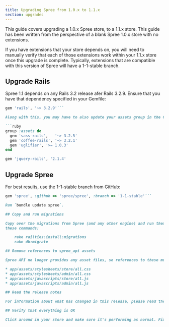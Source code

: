 ```yaml
---
title: Upgrading Spree from 1.0.x to 1.1.x
section: upgrades
---
```


This guide covers upgrading a 1.0.x Spree store, to a 1.1.x store. This
guide has been written from the perspective of a blank Spree 1.0.x store with
no extensions.

If you have extensions that your store depends on, you will need to manually
verify that each of those extensions work within your 1.1.x store once this
upgrade is complete. Typically, extensions that are compatible with this
version of Spree will have a 1-1-stable branch.

## Upgrade Rails

Spree 1.1 depends on any Rails 3.2 release afer Rails 3.2.9. Ensure that you have that dependency specified in your Gemfile:

```ruby
gem 'rails', '~> 3.2.9'```

Along with this, you may have to also update your assets group in the Gemfile:

```ruby
group :assets do
  gem 'sass-rails',   '~> 3.2.5'
  gem 'coffee-rails', '~> 3.2.1'
  gem 'uglifier', '>= 1.0.3'
end

gem 'jquery-rails', '2.1.4'
```

## Upgrade Spree

For best results, use the 1-1-stable branch from GitHub:

```ruby
gem 'spree', :github => 'spree/spree', :branch => '1-1-stable'```

Run `bundle update spree`. 

## Copy and run migrations

Copy over the migrations from Spree (and any other engine) and run them using
these commands:

    rake railties:install:migrations
    rake db:migrate

## Remove references to spree_api assets

Spree API no longer provides any asset files, so references to these must be removed from:

* app/assets/stylesheets/store/all.css
* app/assets/stylesheets/admin/all.css
* app/assets/javascripts/store/all.js
* app/assets/javascripts/admin/all.js

## Read the release notes

For information about what has changed in this release, please read the [1.1.0 Release Notes](http://guides.spreecommerce.com/release_notes/spree_1_1_0.html).

## Verify that everything is OK

Click around in your store and make sure it's performing as normal. Fix any deprecation warnings you see.
